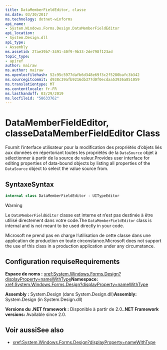 ```yaml
---
title: DataMemberFieldEditor, classe
ms.date: 03/30/2017
ms.technology: dotnet-winforms
api_name:
- System.Windows.Forms.Design.DataMemberFieldEditor
api_location:
- System.Design.dll
api_type:
- Assembly
ms.assetid: 27ae39b7-3491-40f9-9b33-2de798f123ad
topic_type:
- apiref
author: mairaw
ms.author: mairaw
ms.openlocfilehash: 52c95c5977dafb6d348e69f3c2f5280bafc3b342
ms.sourcegitcommit: d938c39afb9216db377d0f0ecdaa53936a851059
ms.translationtype: MT
ms.contentlocale: fr-FR
ms.lasthandoff: 03/29/2019
ms.locfileid: "58633762"
---
```

# <a name="datamemberfieldeditor-class"></a><span data-ttu-id="2c46d-102">DataMemberFieldEditor, classe</span><span class="sxs-lookup"><span data-stu-id="2c46d-102">DataMemberFieldEditor Class</span></span>

<span data-ttu-id="2c46d-103">Fournit l’interface utilisateur pour la modification des propriétés d’objets liés aux données en répertoriant toutes les propriétés de la `DataSource` objet à sélectionner à partir de la source de valeur.</span><span class="sxs-lookup"><span data-stu-id="2c46d-103">Provides user interface for editing properties of data-bound objects by listing all properties of the `DataSource` object to select the value source from.</span></span>  
  
## <a name="syntax"></a><span data-ttu-id="2c46d-104">Syntaxe</span><span class="sxs-lookup"><span data-stu-id="2c46d-104">Syntax</span></span>
  
```csharp
internal class DataMemberFieldEditor : UITypeEditor
```

> [!WARNING]
> <span data-ttu-id="2c46d-105">Le `DataMemberFieldEditor` classe est interne et n’est pas destinée à être utilisé directement dans votre code.</span><span class="sxs-lookup"><span data-stu-id="2c46d-105">The `DataMemberFieldEditor` class is internal and is not meant to be used directly in your code.</span></span>
> 
> <span data-ttu-id="2c46d-106">Microsoft ne prend pas en charge l’utilisation de cette classe dans une application de production en toute circonstance.</span><span class="sxs-lookup"><span data-stu-id="2c46d-106">Microsoft does not support the use of this class in a production application under any circumstance.</span></span>

## <a name="requirements"></a><span data-ttu-id="2c46d-107">Configuration requise</span><span class="sxs-lookup"><span data-stu-id="2c46d-107">Requirements</span></span>

<span data-ttu-id="2c46d-108">**Espace de noms :** <xref:System.Windows.Forms.Design?displayProperty=nameWithType></span><span class="sxs-lookup"><span data-stu-id="2c46d-108">**Namespace:** <xref:System.Windows.Forms.Design?displayProperty=nameWithType></span></span>  
  
<span data-ttu-id="2c46d-109">**Assembly :** System.Design (dans System.Design.dll)</span><span class="sxs-lookup"><span data-stu-id="2c46d-109">**Assembly:** System.Design (in System.Design.dll)</span></span>  
  
<span data-ttu-id="2c46d-110">**Versions du .NET framework :** Disponible à partir de 2.0.</span><span class="sxs-lookup"><span data-stu-id="2c46d-110">**.NET Framework versions:** Available since 2.0.</span></span>  
  
## <a name="see-also"></a><span data-ttu-id="2c46d-111">Voir aussi</span><span class="sxs-lookup"><span data-stu-id="2c46d-111">See also</span></span>

- <xref:System.Windows.Forms.Design?displayProperty=nameWithType>
